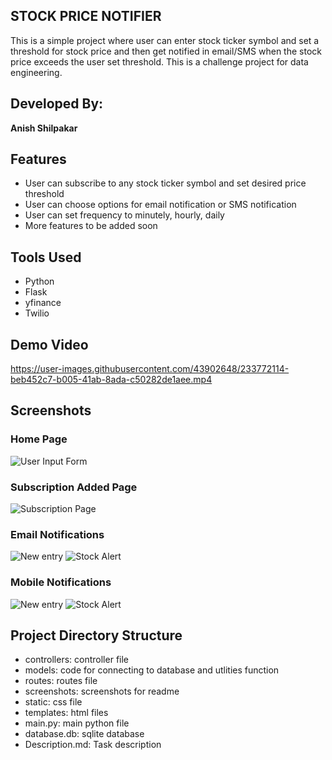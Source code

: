 ## STOCK PRICE NOTIFIER
This is a simple project where user can enter stock ticker symbol and set a threshold for stock price and then get notified in email/SMS when the stock price exceeds the user set threshold. This is a challenge project for data engineering.

## Developed By:
**Anish Shilpakar**

## Features
- User can subscribe to any stock ticker symbol and set desired price threshold
- User can choose options for email notification or SMS notification
- User can set frequency to minutely, hourly, daily
- More features to be added soon

## Tools Used
- Python
- Flask
- yfinance
- Twilio

## Demo Video


https://user-images.githubusercontent.com/43902648/233772114-beb452c7-b005-41ab-8ada-c50282de1aee.mp4

## Screenshots
### Home Page
![User Input Form](screenshots/form.png)
### Subscription Added Page 
![Subscription Page](screenshots/subscription_added_page.png)
### Email Notifications
![New entry](screenshots/email_new_entry_notification.png)
![Stock Alert](screenshots/email_stock_price_alert.png)
### Mobile Notifications
![New entry](screenshots/mobile_ss2.jpg)
![Stock Alert](screenshots/mobile_ss1.jpg)

## Project Directory Structure
- controllers: controller file
- models: code for connecting to database and utlities function
- routes: routes file
- screenshots: screenshots for readme
- static: css file
- templates: html files
- main.py: main python file
- database.db: sqlite database
- Description.md: Task description

